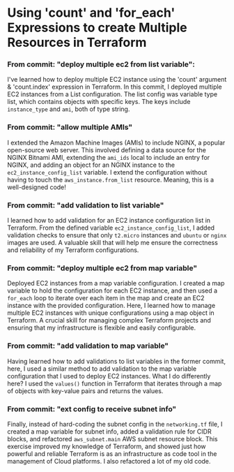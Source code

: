# Using 'count' and 'for_each' Expressions to create Multiple Resources in Terraform

### From commit: "deploy multiple ec2 from list variable":
I've learned how to deploy multiple EC2 instance using the 'count' argument & 'count.index' expression in Terraform. In this commit, I deployed multiple EC2 instances from a List configuration. The list config was variable type list, which contains objects with specific keys. The keys include `instance_type` and `ami`, both of type string.

### From commit: "allow multiple AMIs"
I extended the Amazon Machine Images (AMIs) to include NGINX, a popular open-source web server. This involved defining a data source for the NGINX Bitnami AMI, extending the `ami_ids` local to include an entry for NGINX, and adding an object for an NGINX instance to the `ec2_instance_config_list` variable. I extend the configuration without having to touch the `aws_instance.from_list` resource. Meaning, this is a well-designed code!

### From commit: "add validation to list variable" 
I learned how to add validation for an EC2 instance configuration list in Terraform. From the defined variable `ec2_instance_config_list`, I added validation checks to ensure that only `t2.micro` instances and `ubuntu` or `nginx` images are used. A valuable skill that will help me ensure the correctness and reliability of my Terraform configurations.

### From commit: "deploy multiple ec2 from map variable"
Deployed EC2 instances from a map variable configuration.
I created a map variable to hold the configuration for each EC2 instance, and then used a `for_each` loop to iterate over each item in the map and create an EC2 instance with the provided configuration.
Here,  I learned how to manage multiple EC2 instances with unique configurations using a map object in Terraform. A crucial skill for managing complex Terraform projects and ensuring that my infrastructure is flexible and easily configurable.

### From commit: "add validation to map variable"
Having learned how to add validations to list variables in the former commit, here, I used a similar method to add validation to the map variable configuration that I used to deploy EC2 instances.
What I do differently here? I used the `values()` function in Terraform that iterates through a map of objects with key-value pairs and returns the values.

### From commit: "ext config to receive subnet info"
Finally, instead of hard-coding the subnet config in the `networking.tf` file, I created a map variable for subnet info, added a validation rule for CIDR blocks, and refactored `aws_subnet.main` AWS subnet resource block.
This exercise improved my knowledge of Terraform, and showed just how powerful and reliable Terraform is as an infrastructure as code tool in the management of Cloud platforms.
I also refactored a lot of my old code.